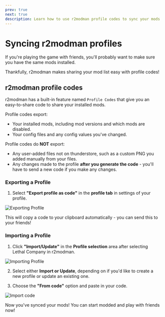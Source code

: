 ```yaml
---
prev: true
next: true
description: Learn how to use r2modman profile codes to sync your mods with friends.
---
```


# Syncing r2modman profiles

If you're playing the game with friends, you'll probably want to make sure you have the same mods installed.

Thankfully, r2modman makes sharing your mod list easy with profile codes!

## r2modman profile codes

r2modman has a built-in feature named `Profile Codes` that give you an easy-to-share code to share your installed mods.

 Profile codes export:
- Your installed mods, including mod versions and which mods are disabled.
- Your config files and any config values you've changed.

Profile codes do **NOT** export:
- Any user-added files not on thunderstore, such as a custom PNG you added manually from your files.
- Any changes made to the profile **after you generate the code** - you'll have to send a new code if you make any changes.

### Exporting a Profile

1. Select **"Export profile as code"** in the **profile tab** in settings of your profile.

![Exporting Profile](/images/r2modman-install/exportprofilecode.png)

This will copy a code to your clipboard automatically - you can send this to your friends!

### Importing a Profile

1. Click **"Import/Update"** in the **Profile selection** area after selecting Lethal Company in r2modman.

![Importing Profile](/images/r2modman-install/importprofile.png)

2. Select either **Import or Update**, depending on if you'd like to create a new profile or update an existing one.

3. Choose the **"From code"** option and paste in your code.

![Import code](/images/r2modman-install/importfromcode.png)

Now you've synced your mods! You can start modded and play with friends now!
